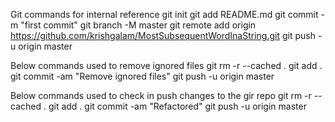
Git commands for internal reference
git init
git add README.md
git commit -m "first commit"
git branch -M master
git remote add origin https://github.com/krishgalam/MostSubsequentWordInaString.git
git push -u origin master


Below commands used to remove ignored files 
git rm -r --cached .
git add .
git commit -am "Remove ignored files"
git push -u origin master

Below commands used to check in push changes to the gir repo 
git rm -r --cached .
git add .
git commit -am "Refactored"
git push -u origin master